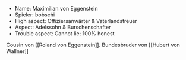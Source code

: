 * Name: Maximilian von Eggenstein
* Spieler: bobschi
* High aspect: Offiziersanwärter & Vaterlandstreuer
* Aspect: Adelssohn & Burschenschafter
* Trouble aspect: Cannot lie; 100% honest

Cousin von [[Roland von Eggenstein]]. Bundesbruder von [[Hubert von Wallner]]